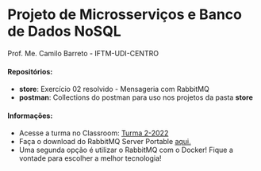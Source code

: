 # Projeto de Microsserviços e Banco de Dados NoSQL

Prof. Me. Camilo Barreto - IFTM-UDI-CENTRO



#### Repositórios:

- **store**: Exercício 02 resolvido - Mensageria com RabbitMQ
- **postman**: Collections do postman para uso nos projetos da pasta **store**



#### Informações:

 - Acesse a turma no Classroom: [Turma 2-2022](https://classroom.google.com/u/1/c/NTM3NjIzMjA5NjYy)
 - Faça o download do RabbitMQ Server Portable [aqui.](https://github.com/CamiloJr/rabbitmq-server-portable)
 - Uma segunda opção é utilizar o RabbitMQ com o Docker! Fique a vontade para escolher a melhor tecnologia!
